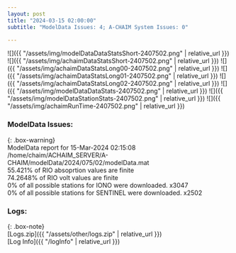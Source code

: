 ```yaml
---
layout: post
title: "2024-03-15 02:00:00"
subtitle: "ModelData Issues: 4; A-CHAIM System Issues: 0"

---
```


![]({{ "/assets/img/modelDataDataStatsShort-2407502.png" | relative_url }})
![]({{ "/assets/img/achaimDataStatsShort-2407502.png" | relative_url }})
![]({{ "/assets/img/achaimDataStatsLong00-2407502.png" | relative_url }})
![]({{ "/assets/img/achaimDataStatsLong01-2407502.png" | relative_url }})
![]({{ "/assets/img/achaimDataStatsLong02-2407502.png" | relative_url }})
![]({{ "/assets/img/modelDataDataStats-2407502.png" | relative_url }})
![]({{ "/assets/img/modelDataStationStats-2407502.png" | relative_url }})
![]({{ "/assets/img/achaimRunTime-2407502.png" | relative_url }})


### ModelData Issues:  
  
{: .box-warning}  
 ModelData report for 15-Mar-2024 02:15:08   
 /home/chaim/ACHAIM_SERVER/A-CHAIM/modelData/2024/075/02/modelData.mat   
 55.421% of RIO absoprtion values are finite   
 74.2648% of RIO volt values are finite   
 0% of all possible stations for IONO were downloaded. x3047   
 0% of all possible stations for SENTINEL were downloaded. x2502   
  


### Logs:  
  
{: .box-note}  
[Logs.zip]({{ "/assets/other/logs.zip" | relative_url }})  
[Log Info]({{ "/logInfo" | relative_url }})  
